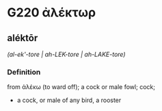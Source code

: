 # G220 ἀλέκτωρ

## aléktōr

_(al-ek'-tore | ah-LEK-tore | ah-LAKE-tore)_

### Definition

from ἀλέκω (to ward off); a cock or male fowl; cock; 

- a cock, or male of any bird, a rooster
